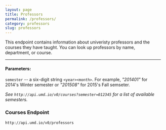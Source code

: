 ```yaml
---
layout: page
title: Professors
permalink: /professors/
category: professors
slug: professors
---
```


This endpoint contains information about univeristy professors and the courses they have taught. You can look up professors by name, department, or course.

----

#### Parameters:
`semester` -- a six-digit string `<year><month>`. For example, *"201401"* for 2014's Winter semester or *"201508"* for 2015's Fall semseter.

*See `http://api.umd.io/v0/courses?semester=012345` for a list of available semesters.*

<!-- EXAMPLE -->

### Courses Endpoint

`http://api.umd.io/v0/professors`

<!-- END -->